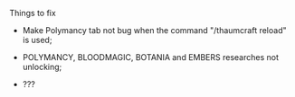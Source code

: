 Things to fix

* Make Polymancy tab not bug when the command "/thaumcraft reload" is used;

* POLYMANCY, BLOODMAGIC, BOTANIA and EMBERS researches not unlocking;

* ???
